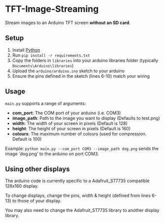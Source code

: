 # TFT-Image-Streaming
Stream images to an Arduino TFT screen **without an SD card**.

## Setup
1. Install [Python](https://www.python.org/)
2. Run `pip install -r requirements.txt`
3. Copy the folders in `libraries` into your arduino libraries folder (typically `Documents\Arduino\libraries`)
4. Upload the `arduino/arduino.ino` sketch to your arduino
5. Ensure the pins defined in the sketch (lines 6-10) match your wiring

## Usage
`main.py` supports a range of arguments:
- **com_port**: The COM port of your arduino (i.e. COM3)
- **image_path**: Path to the image you want to display (Defaults to test.png)
- **width**: The width of your screen in pixels (Default is 128)
- **height**: The height of your screen in pixels (Default is 160)
- **colours**: The maximum number of colours (used for compression. Default is 100)

Example: `python main.py --com_port COM3 --image_path dog.png` sends the image 'dog.png' to the arduino on port COM3.

## Using other displays
The arduino code is currently specific to a Adafruit_ST7735 compatible 128x160 display.

To change displays, change the pins, width & height (defined from lines 6-13) to those of your display.

You may also need to change the Adafruit_ST7735 library to another display library.
